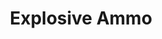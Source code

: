 ---
templateKey: blog-post
featuredpost: false
featuredimage: /assets/Explosive_Ammo.png
title: Explosive Ammo
description: Special Items
testfield: 882
---